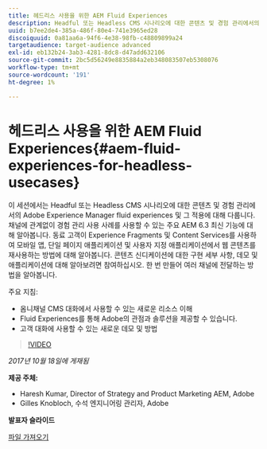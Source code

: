 ```yaml
---
title: 헤드리스 사용을 위한 AEM Fluid Experiences
description: Headful 또는 Headless CMS 시나리오에 대한 콘텐츠 및 경험 관리에서의 Fluid Experiences 및 그 적용에 대해 알아봅니다. 채널 독립적인 경험 관리 사용 사례를 가능하게 하는 주요 AEM 6.3 최신 기능에 대해 알아봅니다.
uuid: b7ee2de4-385a-486f-80e4-741e3965ed28
discoiquuid: 0a81aa6a-94f6-4e38-98fb-c48809899a24
targetaudience: target-audience advanced
exl-id: eb132b24-3ab3-4281-8dc8-d47add632106
source-git-commit: 2bc5d56249e8835884a2eb348083507eb5308076
workflow-type: tm+mt
source-wordcount: '191'
ht-degree: 1%

---
```


# 헤드리스 사용을 위한 AEM Fluid Experiences{#aem-fluid-experiences-for-headless-usecases}

이 세션에서는 Headful 또는 Headless CMS 시나리오에 대한 콘텐츠 및 경험 관리에서의 Adobe Experience Manager fluid experiences 및 그 적용에 대해 다룹니다. 채널에 관계없이 경험 관리 사용 사례를 사용할 수 있는 주요 AEM 6.3 최신 기능에 대해 알아봅니다. 동료 고객이 Experience Fragments 및 Content Services를 사용하여 모바일 앱, 단일 페이지 애플리케이션 및 사용자 지정 애플리케이션에서 웹 콘텐츠를 재사용하는 방법에 대해 알아봅니다. 콘텐츠 신디케이션에 대한 구현 세부 사항, 데모 및 애플리케이션에 대해 알아보려면 참여하십시오. 한 번 만들어 여러 채널에 전달하는 방법을 알아봅니다.

주요 지침:

* 옴니채널 CMS 대화에서 사용할 수 있는 새로운 리소스 이해
* Fluid Experiences를 통해 Adobe의 관점과 솔루션을 제공할 수 있습니다.
* 고객 대화에 사용할 수 있는 새로운 데모 및 방법

>[!VIDEO](https://video.tv.adobe.com/v/20495/?quality=9)

*2017년 10월 18일에 게재됨*

**제공 주체:**

* Haresh Kumar, Director of Strategy and Product Marketing AEM, Adobe
* Gilles Knobloch, 수석 엔지니어링 관리자, Adobe

**발표자 슬라이드**

[파일 가져오기](assets/gems-fluid-experiencesoct1617.pdf)
<!--
[Get back to the Overview](https://helpx.adobe.com/experience-manager/kt/eseminars/gems/aem-index.html)
-->
